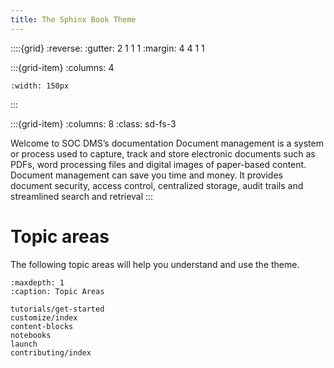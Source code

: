 ```yaml
---
title: The Sphinx Book Theme
---
```


::::{grid}
:reverse:
:gutter: 2 1 1 1
:margin: 4 4 1 1

:::{grid-item}
:columns: 4

```{image} ./_static/logo-square.svg
:width: 150px
```
:::

:::{grid-item}
:columns: 8
:class: sd-fs-3

Welcome to SOC DMS’s documentation
Document management is a system or process used to capture, track and store electronic documents such as PDFs, word processing files and digital images of paper-based content.
Document management can save you time and money. It provides document security, access control, centralized storage, audit trails and streamlined search and retrieval
:::

# Topic areas

The following topic areas will help you understand and use the theme.

```{toctree}
:maxdepth: 1
:caption: Topic Areas

tutorials/get-started
customize/index
content-blocks
notebooks
launch
contributing/index
```
